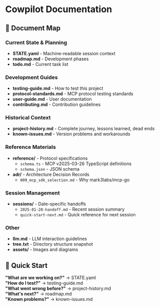 # Cowpilot Documentation

## 📍 Document Map

### Current State & Planning
- **STATE.yaml** - Machine-readable session context
- **roadmap.md** - Development phases
- **todo.md** - Current task list

### Development Guides
- **testing-guide.md** - How to test this project
- **protocol-standards.md** - MCP protocol testing standards
- **user-guide.md** - User documentation
- **contributing.md** - Contribution guidelines

### Historical Context
- **project-history.md** - Complete journey, lessons learned, dead ends
- **known-issues.md** - Version problems and workarounds

### Reference Materials
- **reference/** - Protocol specifications
  - `schema.ts` - MCP v2025-03-26 TypeScript definitions
  - `schema.json` - JSON schema
- **adr/** - Architecture Decision Records
  - `009_mcp_sdk_selection.md` - Why mark3labs/mcp-go

### Session Management
- **sessions/** - Date-specific handoffs
  - `2025-01-20-handoff.md` - Recent session summary
  - `quick-start-next.md` - Quick reference for next session

### Other
- **llm.md** - LLM interaction guidelines
- **tree.txt** - Directory structure snapshot
- **assets/** - Images and diagrams

## 🚀 Quick Start

**"What are we working on?"** → STATE.yaml  
**"How do I test?"** → testing-guide.md  
**"What went wrong before?"** → project-history.md  
**"What's next?"** → roadmap.md  
**"Known problems?"** → known-issues.md